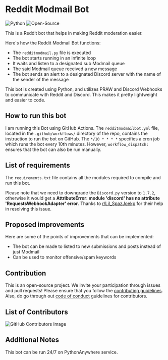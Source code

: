 # Reddit Modmail Bot

![Python](https://img.shields.io/badge/Python-3776AB.svg?style=for-the-badge&logo=Python&logoColor=white) ![Open-Source](https://img.shields.io/badge/Open%20Source%20Initiative-3DA639.svg?style=for-the-badge&logo=Open-Source-Initiative&logoColor=white)

This is a Reddit bot that helps in making Reddit moderation easier.

Here's how the Reddit Modmail Bot functions:

 - The `redditmodmail.py` file is executed
 - The bot starts running in an infinite loop
 - It waits and listen to a designated sub Modmail queue
 - The said Modmail queue received a new message
 - The bot sends an alert to a designated Discord server with the name of the sender of the message

This bot is created using Python, and utilizes PRAW and Discord Webhooks to communicate with Reddit and Discord. This makes it pretty lightweight and easier to code.

## How to run this bot

I am running this Bot using GitHub Actions. The `redditmodmailbot.yml` file, located in the `.github/workflows/` directory of the repo, contains the instruction to run the bot on GitHub. The `*/10 * * * *` specifies a cron job which runs the bot every 10th minutes. However, `workflow_dispatch:` ensures that the bot can also be run manually.

## List of requirements

The `requirements.txt` file contains all the modules required to compile and run this bot.

Please note that we need to downgrade the `Discord.py` version to `1.7.2`, otherwise it would get a **AttributeError: module 'discord' has no attribute 'RequestsWebhookAdapter' error**. Thanks to [r/Lil_SpazJoekp](https://www.reddit.com/r/Lil_SpazJoekp) for their help in resolving this issue.

## Proposed improvements

Here are some of the points of improvements that can be implemented:

 - The bot can be made to listed to new submissions and posts instead of just Modmail
 - Can be used to monitor offensive/spam keywords

## Contribution

This is an open-source project. We invite your participation through issues and pull requests! Please ensure that you follow the [contributing guidelines](CONTRIBUTING.md). Also, do go through out [code of conduct](CODE_OF_CONDUCT.md) guidelines for contributors.

## List of Contributors

![GitHub Contributors Image](https://contrib.rocks/image?repo=rajtilakjee/redditmodmailbot)

## Additional Notes

This bot can be run 24/7 on PythonAnywhere service.
